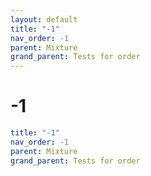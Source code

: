 ```yaml
---
layout: default
title: "-1"
nav_order: -1
parent: Mixture
grand_parent: Tests for order
---
```


# -1

```yaml
title: "-1"
nav_order: -1
parent: Mixture
grand_parent: Tests for order
```
